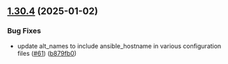 ## [1.30.4](https://github.com/arpanrec/home-lab/compare/1.30.3...1.30.4) (2025-01-02)


### Bug Fixes

* update alt_names to include ansible_hostname in various configuration files ([#61](https://github.com/arpanrec/home-lab/issues/61)) ([b879fb0](https://github.com/arpanrec/home-lab/commit/b879fb0317b9ddfb6738bcd1f5c275edf991291c))
